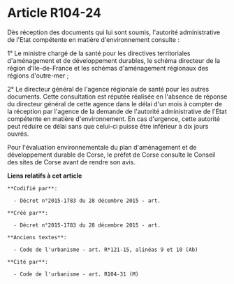 # Article R104-24

Dès réception des documents qui lui sont soumis, l'autorité administrative de l'Etat compétente en matière d'environnement
consulte :

1° Le ministre chargé de la santé pour les directives territoriales d'aménagement et de développement durables, le schéma
directeur de la région d'Ile-de-France et les schémas d'aménagement régionaux des régions d'outre-mer ;

2° Le directeur général de l'agence régionale de santé pour les autres documents. Cette consultation est réputée réalisée en
l'absence de réponse du directeur général de cette agence dans le délai d'un mois à compter de la réception par l'agence de
la demande de l'autorité administrative de l'Etat compétente en matière d'environnement. En cas d'urgence, cette autorité
peut réduire ce délai sans que celui-ci puisse être inférieur à dix jours ouvrés.

Pour l'évaluation environnementale du plan d'aménagement et de développement durable de Corse, le préfet de Corse consulte le
Conseil des sites de Corse avant de rendre son avis.

**Liens relatifs à cet article**

	**Codifié par**:

	  - Décret n°2015-1783 du 28 décembre 2015 - art.

	**Créé par**:

	  - Décret n°2015-1783 du 28 décembre 2015 - art.

	**Anciens textes**:

	  - Code de l'urbanisme - art. R*121-15, alinéas 9 et 10 (Ab)

	**Cité par**:

	  - Code de l'urbanisme - art. R104-31 (M)
